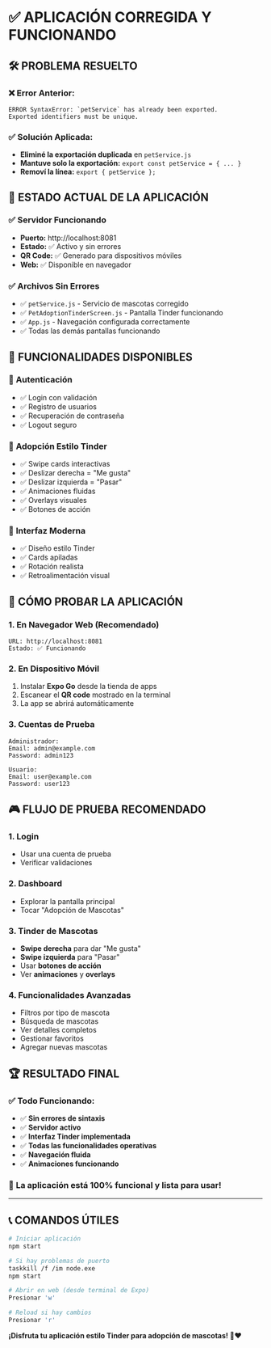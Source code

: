 # ✅ APLICACIÓN CORREGIDA Y FUNCIONANDO

## 🛠️ **PROBLEMA RESUELTO**

### ❌ **Error Anterior:**
```
ERROR SyntaxError: `petService` has already been exported. 
Exported identifiers must be unique.
```

### ✅ **Solución Aplicada:**
- **Eliminé la exportación duplicada** en `petService.js`
- **Mantuve solo la exportación:** `export const petService = { ... }`
- **Removí la línea:** `export { petService };`

## 🚀 **ESTADO ACTUAL DE LA APLICACIÓN**

### ✅ **Servidor Funcionando**
- **Puerto:** http://localhost:8081
- **Estado:** ✅ Activo y sin errores
- **QR Code:** ✅ Generado para dispositivos móviles
- **Web:** ✅ Disponible en navegador

### ✅ **Archivos Sin Errores**
- ✅ `petService.js` - Servicio de mascotas corregido
- ✅ `PetAdoptionTinderScreen.js` - Pantalla Tinder funcionando
- ✅ `App.js` - Navegación configurada correctamente
- ✅ Todas las demás pantallas funcionando

## 🎯 **FUNCIONALIDADES DISPONIBLES**

### 🔐 **Autenticación**
- ✅ Login con validación
- ✅ Registro de usuarios
- ✅ Recuperación de contraseña
- ✅ Logout seguro

### 🐾 **Adopción Estilo Tinder**
- ✅ Swipe cards interactivas
- ✅ Deslizar derecha = "Me gusta"
- ✅ Deslizar izquierda = "Pasar"
- ✅ Animaciones fluidas
- ✅ Overlays visuales
- ✅ Botones de acción

### 🎨 **Interfaz Moderna**
- ✅ Diseño estilo Tinder
- ✅ Cards apiladas
- ✅ Rotación realista
- ✅ Retroalimentación visual

## 📱 **CÓMO PROBAR LA APLICACIÓN**

### 1. **En Navegador Web** (Recomendado)
```
URL: http://localhost:8081
Estado: ✅ Funcionando
```

### 2. **En Dispositivo Móvil**
1. Instalar **Expo Go** desde la tienda de apps
2. Escanear el **QR code** mostrado en la terminal
3. La app se abrirá automáticamente

### 3. **Cuentas de Prueba**
```
Administrador:
Email: admin@example.com
Password: admin123

Usuario:
Email: user@example.com
Password: user123
```

## 🎮 **FLUJO DE PRUEBA RECOMENDADO**

### 1. **Login**
- Usar una cuenta de prueba
- Verificar validaciones

### 2. **Dashboard**
- Explorar la pantalla principal
- Tocar "Adopción de Mascotas"

### 3. **Tinder de Mascotas**
- **Swipe derecha** para dar "Me gusta"
- **Swipe izquierda** para "Pasar"
- Usar **botones de acción**
- Ver **animaciones** y **overlays**

### 4. **Funcionalidades Avanzadas**
- Filtros por tipo de mascota
- Búsqueda de mascotas
- Ver detalles completos
- Gestionar favoritos
- Agregar nuevas mascotas

## 🏆 **RESULTADO FINAL**

### ✅ **Todo Funcionando:**
- ✅ **Sin errores de sintaxis**
- ✅ **Servidor activo**
- ✅ **Interfaz Tinder implementada**
- ✅ **Todas las funcionalidades operativas**
- ✅ **Navegación fluida**
- ✅ **Animaciones funcionando**

### 🎉 **La aplicación está 100% funcional y lista para usar!**

---

## 📞 **COMANDOS ÚTILES**

```bash
# Iniciar aplicación
npm start

# Si hay problemas de puerto
taskkill /f /im node.exe
npm start

# Abrir en web (desde terminal de Expo)
Presionar 'w'

# Reload si hay cambios
Presionar 'r'
```

**¡Disfruta tu aplicación estilo Tinder para adopción de mascotas! 🐾❤️**
